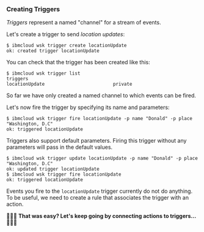 ### Creating Triggers

*Triggers* represent a named "channel" for a stream of events.

Let's create a trigger to send *location updates*:

```
$ ibmcloud wsk trigger create locationUpdate
ok: created trigger locationUpdate
```

You can check that the trigger has been created like this:

```
$ ibmcloud wsk trigger list
triggers
locationUpdate                         private
```

So far we have only created a named channel to which events can be fired.

Let's now fire the trigger by specifying its name and parameters:

```
$ ibmcloud wsk trigger fire locationUpdate -p name "Donald" -p place "Washington, D.C"
ok: triggered locationUpdate
```

Triggers also support default parameters. Firing this trigger without any parameters will pass in the default values.

```
$ ibmcloud wsk trigger update locationUpdate -p name "Donald" -p place "Washington, D.C"
ok: updated trigger locationUpdate
$ ibmcloud wsk trigger fire locationUpdate
ok: triggered locationUpdate
```

Events you fire to the `locationUpdate` trigger currently do not do anything. To be useful, we need to create a rule that associates the trigger with an action.

🎉🎉🎉 **That was easy? Let's keep going by connecting actions to triggers…** 🎉🎉🎉
